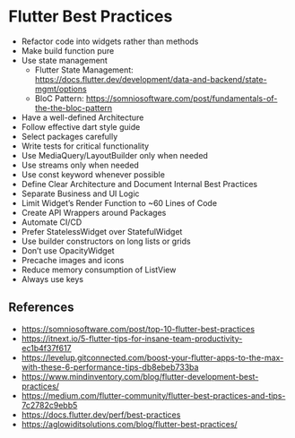 # Flutter Best Practices

* Refactor code into widgets rather than methods
* Make build function pure
* Use state management
  * Flutter State Management: https://docs.flutter.dev/development/data-and-backend/state-mgmt/options
  * BloC Pattern: https://somniosoftware.com/post/fundamentals-of-the-the-bloc-pattern
* Have a well-defined Architecture
* Follow effective dart style guide
* Select packages carefully
* Write tests for critical functionality
* Use MediaQuery/LayoutBuilder only when needed
* Use streams only when needed
* Use const keyword whenever possible
* Define Clear Architecture and Document Internal Best Practices
* Separate Business and UI Logic
* Limit Widget’s Render Function to ~60 Lines of Code
* Create API Wrappers around Packages
* Automate CI/CD
* Prefer StatelessWidget over StatefulWidget
* Use builder constructors on long lists or grids
* Don’t use OpacityWidget
* Precache images and icons
* Reduce memory consumption of ListView
* Always use keys





## References
* https://somniosoftware.com/post/top-10-flutter-best-practices
* https://itnext.io/5-flutter-tips-for-insane-team-productivity-ec1b4f37f617
* https://levelup.gitconnected.com/boost-your-flutter-apps-to-the-max-with-these-6-performance-tips-db8ebeb733ba
* https://www.mindinventory.com/blog/flutter-development-best-practices/
* https://medium.com/flutter-community/flutter-best-practices-and-tips-7c2782c9ebb5
* https://docs.flutter.dev/perf/best-practices
* https://aglowiditsolutions.com/blog/flutter-best-practices/

